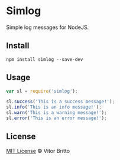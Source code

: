 # Simlog

Simple log messages for NodeJS.

## Install

    npm install simlog --save-dev

## Usage

```javascript
var sl = require('simlog');

sl.success('This is a success message!');
sl.info('This is an info message!');
sl.warn('This is a warning message!');
sl.error('This is an error message!');
```

## License

[MIT License](http://vitorbritto.mit-license.org/) © Vitor Britto

